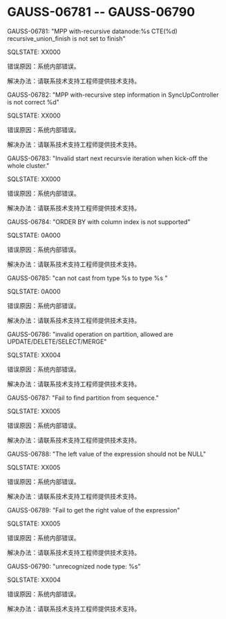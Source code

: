 # GAUSS-06781 -- GAUSS-06790<a name="ZH-CN_TOPIC_0302072980"></a>

GAUSS-06781: "MPP with-recursive datanode:%s CTE\(%d\) recursive\_union\_finish is not set to finish"

SQLSTATE: XX000

错误原因：系统内部错误。

解决办法：请联系技术支持工程师提供技术支持。

GAUSS-06782: "MPP with-recursive step information in SyncUpController is not correct %d"

SQLSTATE: XX000

错误原因：系统内部错误。

解决办法：请联系技术支持工程师提供技术支持。

GAUSS-06783: "Invalid start next recursvie iteration when kick-off the whole cluster."

SQLSTATE: XX000

错误原因：系统内部错误。

解决办法：请联系技术支持工程师提供技术支持。

GAUSS-06784: "ORDER BY with column index is not supported"

SQLSTATE: 0A000

错误原因：系统内部错误。

解决办法：请联系技术支持工程师提供技术支持。

GAUSS-06785: "can not cast from type %s to type %s "

SQLSTATE: 0A000

错误原因：系统内部错误。

解决办法：请联系技术支持工程师提供技术支持。

GAUSS-06786: "invalid operation on partition, allowed are UPDATE/DELETE/SELECT/MERGE"

SQLSTATE: XX004

错误原因：系统内部错误。

解决办法：请联系技术支持工程师提供技术支持。

GAUSS-06787: "Fail to find partition from sequence."

SQLSTATE: XX005

错误原因：系统内部错误。

解决办法：请联系技术支持工程师提供技术支持。

GAUSS-06788: "The left value of the expression should not be NULL"

SQLSTATE: XX005

错误原因：系统内部错误。

解决办法：请联系技术支持工程师提供技术支持。

GAUSS-06789: "Fail to get the right value of the expression"

SQLSTATE: XX005

错误原因：系统内部错误。

解决办法：请联系技术支持工程师提供技术支持。

GAUSS-06790: "unrecognized node type: %s"

SQLSTATE: XX004

错误原因：系统内部错误。

解决办法：请联系技术支持工程师提供技术支持。

